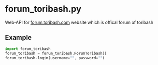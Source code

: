 # forum_toribash.py
Web-API for [forum.toribash.com](https://forum.toribash.com) website which is offical forum of toribash 

## Example
```python
import forum_toribash
forum_toribash = forum_toribash.ForumToribash()
forum_toribash.login(username="", password="")
```
